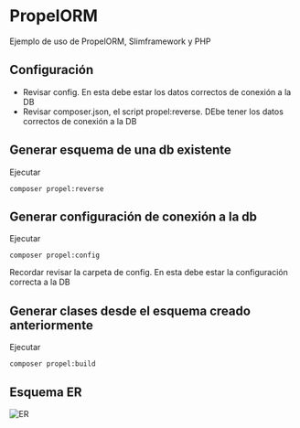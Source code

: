 # PropelORM
Ejemplo de uso de PropelORM, Slimframework y PHP

## Configuración

- Revisar config. En esta debe estar los datos correctos de conexión a la DB
- Revisar composer.json, el script propel:reverse. DEbe tener los datos correctos de conexión a la DB

## Generar esquema de una db existente

Ejecutar
```
composer propel:reverse
```

## Generar configuración de conexión a la db

Ejecutar

```
composer propel:config
```

Recordar revisar la carpeta de config. En esta debe estar la configuración correcta a la DB

## Generar clases desde el esquema creado anteriormente

Ejecutar
```
composer propel:build
```

## Esquema ER

![ER](C:\Users\skizo\Documents\GitHub\PropelORM\docs\ER.png)